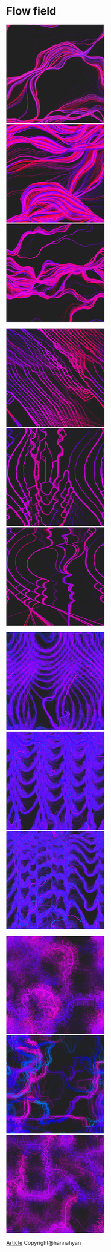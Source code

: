 # Flow field

<p float="left">
<img src="flow-lines/assets/gap2.png" height="260">
<img src="flow-lines/assets/sketch1-2.png" height="260">
<img src="flow-lines/assets/sketch1-10.png" height="260">
</p>
<p float="left">
<img src="flow-trigonometry/assets/sketch1-19.png" height="260">
<img src="flow-trigonometry/assets/sketch1-17.png" height="260">
<img src="flow-trigonometry/assets/sketch1-23.png" height="260">
</p>
<p float="left">
<img src="flow-composite-fields/assets/sketch1-47.png" height="260">
<img src="flow-composite-fields/assets/sketch1-54.png" height="260">
<img src="flow-composite-fields/assets/sketch1-58.png" height="260">
</p>
<p float="left">
<img src="flow-railway/assets/sketch1-6.png" height="260">
<img src="flow-railway/assets/sketch1-28.png" height="260">
<img src="flow-railway/assets/sketch1-13.png" height="260">
</p>

[Article](https://medium.com/@yanhann10/268d6218ac3b?source=friends_link&sk=b5c9aa4bb2b33fd483a24578900f43d7)
Copyright@hannahyan
